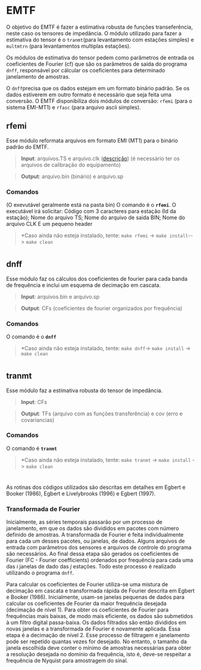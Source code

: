 # EMTF

O objetivo do EMTF é fazer a estimativa robusta de funções transeferência, neste caso os tensores de impedância.
O módulo utilizado para fazer a estimativa do tensor é o `tranmt`(para levantamento com estações simples) e `multmtrn` (para levantamentos multiplas estações).

Os módulos de estimativa do tensor pedem como parâmetros de entrada os coeficientes de Fourier (cf) que são os parâmetros de saída do programa `dnff`, responsável por cálcular os coeficientes para determinado janelamento de amostras. 

O `dnff`precisa que os dados estejam em um formato binário padrão. Se os dados estiverem em outro formato é necessário que seja feita uma conversão. O EMTF disponibiliza dois módulos de conversão: `rfemi` (para o sistema EMI-MT1) e `rfasc` (para arquivo ascii simples).



## rfemi

Esse módulo reformata arquivos em formato EMI (MT1) para o binário padrão do EMTF.

>**Input**: arquivos.TS e arquivo.clk ([descrição](https://github.com/arturbenevides/Magnetotelurico/blob/master/Processamento/clock.md))
(é necessário ter os arquivos de calibração do equipamento)

>**Output**: arquivo.bin (binário) e arquivo.sp 

### Comandos
(O exevutável geralmente está na pasta bin) 
O comando é o **`rfemi`**. 
O executável irá solicitar:
Código com 3 caracteres para estação (Id da estação); Nome do arquivo TS; Nome do arquivo de saida BIN; Nome do arquivo CLK
E um pequeno header

>*Caso ainda não esteja instalado, tente: `make rfemi` -> `make install`--> `make clean`


#
## dnff

Esse módulo faz os cálculos dos coeficientes de fourier para cada banda de frequência e inclui um esquema de decimação em cascata.

>**Input**: arquivos.bin  e arquivo.sp

>**Output**: CFs (coeficientes de fourier organizados por frequência) 

### Comandos
O comando é o **`dnff`**

>*Caso ainda não esteja instalado, tente: `make dnff`-> `make install` -> `make clean` 

#
## tranmt

Esse módulo faz a estimativa robusta do tensor de impedância.

>**Input**: CFs 

>**Output**: TFs (arquivo com as funções transferência) e cov (erro e covariancias)

### Comandos
O comando é **`tranmt`**

>*Caso ainda não esteja instalado, tente: `make tranmt` -> `make install` -> `make clean`

#
As rotinas dos códigos utilizados são descritas em detalhes em Egbert e Booker (1986), Egbert
e Livelybrooks (1996) e Egbert (1997).

### Transformada de Fourier

Inicialmente, as séries temporais passarão por um processo de janelamento, em que os dados são divididos em pacotes com número definido de amostras. A transformada de Fourier é feita individualmente para cada um desses pacotes, ou janelas, de dados.
Alguns arquivos de entrada com parâmetros dos sensores e arquivos de controle do programa são necessários. Ao final dessa etapa são gerados os coeficientes de Fourier (FC - Fourier coefficients) ordenados por frequência para cada uma das *i* janelas de dado das *j* estações. Todo este processo é realizado utilizando o programa `dnff`.

Para calcular os coeficientes de Fourier utiliza-se uma mistura de decimação em cascata e transformada rápida de Fourier descrita em Egbert e Booker (1986). Inicialmente, usam-se janelas pequenas de dados para calcular os coeficientes de Fourier
da maior frequência desejada (decimação de nível 1). Para obter os coeficientes de Fourier para frequências mais baixas, de modo mais eficiente, os dados são submetidos à um filtro digital passa-baixa. Os dados filtrados são então divididos em novas janelas e a transformada de Fourier é novamente aplicada. Essa etapa é a decimação de nível 2. Esse processo de filtragem e janelamento pode ser repetido quantas vezes for desejado. No entanto, o tamanho da janela escolhida deve conter o mínimo de amostras necessárias para obter a resolução desejada no domínio da frequência, isto é, deve-se respeitar a frequência de Nyquist para amostragem do sinal.

